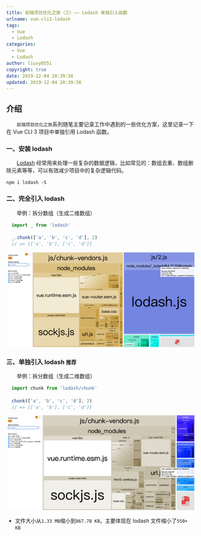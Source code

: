 ```yaml
---
title: 前端项目优化之旅（三）—— Lodash 单独引入函数
urlname: vue-cli3-lodash
tags:
  - Vue
  - Lodash
categories:
  - Vue
  - Lodash
author: liuxy0551
copyright: true
date: 2019-12-04 20:39:58
updated: 2019-12-04 20:39:58
---
```


## 介绍

　　`前端项目优化之旅`系列随笔主要记录工作中遇到的一些优化方案，这里记录一下在 Vue CLI 3 项目中单独引用 Lodash 函数。
<!--more-->


### 一、安装 lodash

　　[Lodash](https://www.lodashjs.com/docs/latest) 经常用来处理一些复杂的数据逻辑，比如常见的：数组去重、数组删除元素等等，可以有效减少项目中的复杂逻辑代码。

``` shell
npm i lodash -S
```


### 二、完全引入 lodash

　　举例：拆分数组（生成二维数组）

``` javascript
  import _ from 'lodash'
  
  _.chunk(['a', 'b', 'c', 'd'], 2)
  // => [['a', 'b'], ['c', 'd']]
```
![](/images/posts/vue-cli3-lodash/1.png)


### 三、单独引入 lodash `推荐`

　　举例：拆分数组（生成二维数组）

``` javascript
  import chunk from 'lodash/chunk'
  
  chunk(['a', 'b', 'c', 'd'], 2)
  // => [['a', 'b'], ['c', 'd']]
```
![](/images/posts/vue-cli3-lodash/2.png)


- 文件大小从`1.33 MB`缩小到`867.78 KB`，主要体现在 lodash 文件缩小了`550+ KB`
